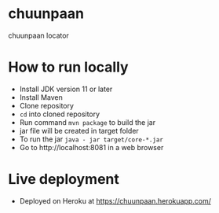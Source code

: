 # chuunpaan

chuunpaan locator

# How to run locally

* Install JDK version 11 or later
* Install Maven
* Clone repository
* `cd` into cloned repository
* Run command `mvn package` to build the jar
* jar file will be created in target folder
* To run the jar `java - jar target/core-*.jar`
* Go to http://localhost:8081 in a web browser

# Live deployment

* Deployed on Heroku at https://chuunpaan.herokuapp.com/
